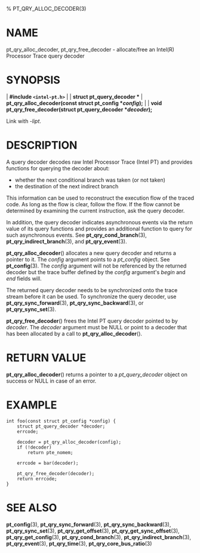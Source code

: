 % PT_QRY_ALLOC_DECODER(3)

<!---
 ! Copyright (c) 2015-2018, Intel Corporation
 !
 ! Redistribution and use in source and binary forms, with or without
 ! modification, are permitted provided that the following conditions are met:
 !
 !  * Redistributions of source code must retain the above copyright notice,
 !    this list of conditions and the following disclaimer.
 !  * Redistributions in binary form must reproduce the above copyright notice,
 !    this list of conditions and the following disclaimer in the documentation
 !    and/or other materials provided with the distribution.
 !  * Neither the name of Intel Corporation nor the names of its contributors
 !    may be used to endorse or promote products derived from this software
 !    without specific prior written permission.
 !
 ! THIS SOFTWARE IS PROVIDED BY THE COPYRIGHT HOLDERS AND CONTRIBUTORS "AS IS"
 ! AND ANY EXPRESS OR IMPLIED WARRANTIES, INCLUDING, BUT NOT LIMITED TO, THE
 ! IMPLIED WARRANTIES OF MERCHANTABILITY AND FITNESS FOR A PARTICULAR PURPOSE
 ! ARE DISCLAIMED. IN NO EVENT SHALL THE COPYRIGHT OWNER OR CONTRIBUTORS BE
 ! LIABLE FOR ANY DIRECT, INDIRECT, INCIDENTAL, SPECIAL, EXEMPLARY, OR
 ! CONSEQUENTIAL DAMAGES (INCLUDING, BUT NOT LIMITED TO, PROCUREMENT OF
 ! SUBSTITUTE GOODS OR SERVICES; LOSS OF USE, DATA, OR PROFITS; OR BUSINESS
 ! INTERRUPTION) HOWEVER CAUSED AND ON ANY THEORY OF LIABILITY, WHETHER IN
 ! CONTRACT, STRICT LIABILITY, OR TORT (INCLUDING NEGLIGENCE OR OTHERWISE)
 ! ARISING IN ANY WAY OUT OF THE USE OF THIS SOFTWARE, EVEN IF ADVISED OF THE
 ! POSSIBILITY OF SUCH DAMAGE.
 !-->

# NAME

pt_qry_alloc_decoder, pt_qry_free_decoder - allocate/free an Intel(R) Processor
Trace query decoder


# SYNOPSIS

| **\#include `<intel-pt.h>`**
|
| **struct pt_query_decoder \***
| **pt_qry_alloc_decoder(const struct pt_config \**config*);**
|
| **void pt_qry_free_decoder(struct pt_query_decoder \**decoder*);**

Link with *-lipt*.


# DESCRIPTION

A query decoder decodes raw Intel Processor Trace (Intel PT) and provides
functions for querying the decoder about:

  - whether the next conditional branch was taken (or not taken)
  - the destination of the next indirect branch

This information can be used to reconstruct the execution flow of the traced
code.  As long as the flow is clear, follow the flow.  If the flow cannot be
determined by examining the current instruction, ask the query decoder.

In addition, the query decoder indicates asynchronous events via the return
value of its query functions and provides an additional function to query for
such asynchronous events.  See **pt_qry_cond_branch**(3),
**pt_qry_indirect_branch**(3), and **pt_qry_event**(3).

**pt_qry_alloc_decoder**() allocates a new query decoder and returns a pointer
to it.  The *config* argument points to a *pt_config* object.  See
**pt_config**(3).  The *config* argument will not be referenced by the returned
decoder but the trace buffer defined by the *config* argument's *begin* and
*end* fields will.

The returned query decoder needs to be synchronized onto the trace stream
before it can be used.  To synchronize the query decoder, use
**pt_qry_sync_forward**(3), **pt_qry_sync_backward**(3), or
**pt_qry_sync_set**(3).

**pt_qry_free_decoder**() frees the Intel PT query decoder pointed to by
*decoder*.  The *decoder* argument must be NULL or point to a decoder that has
been allocated by a call to **pt_qry_alloc_decoder**().


# RETURN VALUE

**pt_qry_alloc_decoder**() returns a pointer to a *pt_query_decoder* object on
success or NULL in case of an error.


# EXAMPLE

~~~{.c}
int foo(const struct pt_config *config) {
	struct pt_query_decoder *decoder;
	errcode;

	decoder = pt_qry_alloc_decoder(config);
	if (!decoder)
		return pte_nomem;

	errcode = bar(decoder);

	pt_qry_free_decoder(decoder);
	return errcode;
}
~~~


# SEE ALSO

**pt_config**(3), **pt_qry_sync_forward**(3), **pt_qry_sync_backward**(3),
**pt_qry_sync_set**(3), **pt_qry_get_offset**(3), **pt_qry_get_sync_offset**(3),
**pt_qry_get_config**(3), **pt_qry_cond_branch**(3),
**pt_qry_indirect_branch**(3), **pt_qry_event**(3), **pt_qry_time**(3),
**pt_qry_core_bus_ratio**(3)
